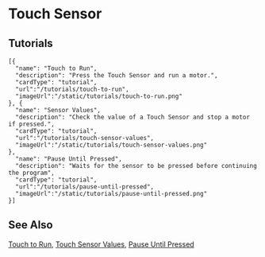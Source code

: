 # Touch Sensor

## Tutorials

```codecard
[{
  "name": "Touch to Run",
  "description": "Press the Touch Sensor and run a motor.",
  "cardType": "tutorial",
  "url":"/tutorials/touch-to-run",
  "imageUrl":"/static/tutorials/touch-to-run.png"
}, {
  "name": "Sensor Values",
  "description": "Check the value of a Touch Sensor and stop a motor if pressed.",
  "cardType": "tutorial",
  "url":"/tutorials/touch-sensor-values",
  "imageUrl":"/static/tutorials/touch-sensor-values.png"
},
  "name": "Pause Until Pressed",
  "description": "Waits for the sensor to be pressed before continuing the program",
  "cardType": "tutorial",
  "url":"/tutorials/pause-until-pressed",
  "imageUrl":"/static/tutorials/pause-until-pressed.png"
}]
```

## See Also

[Touch to Run](/tutorials/touch-to-run),
[Touch Sensor Values](/tutorials/touch-sensor-values),
[Pause Until Pressed](/tutorials/pause-until-pressed)